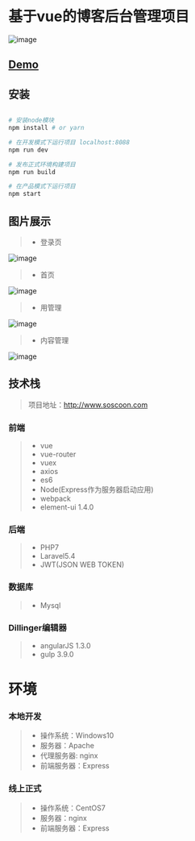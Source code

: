 
# 基于vue的博客后台管理项目
![image](https://admin.soscoon.com/image/mysite-time1509679684444.png)
## [Demo](https://www.soscoon.com)
## 安装

``` bash

# 安装node模块
npm install # or yarn

# 在开发模式下运行项目 localhost:8088
npm run dev

# 发布正式环境构建项目
npm run build

# 在产品模式下运行项目
npm start

```


## 图片展示
> * 登录页

![image](https://admin.soscoon.com/image/mysite-time1509699670792.png)
> * 首页

![image](https://admin.soscoon.com/image/mysite-time1509701705885.png)
> * 用管理

![image](https://admin.soscoon.com/image/mysite-time1509701816648.png)
> * 内容管理

![image](https://admin.soscoon.com/image/mysite-time1509701851617.png)

## 技术栈

> 项目地址：http://www.soscoon.com

### 前端

> - vue
> - vue-router
> - vuex
> - axios
> - es6
> - Node(Express作为服务器启动应用)
> - webpack
> - element-ui 1.4.0


### 后端

> - PHP7
> - Laravel5.4
> - JWT(JSON WEB TOKEN)

### 数据库

> - Mysql

### Dillinger编辑器

> - angularJS 1.3.0
> - gulp 3.9.0

# 环境

### 本地开发

> - 操作系统：Windows10
> - 服务器：Apache
> - 代理服务器: nginx
> - 前端服务器：Express

### 线上正式

> - 操作系统：CentOS7
> - 服务器：nginx
> - 前端服务器：Express
